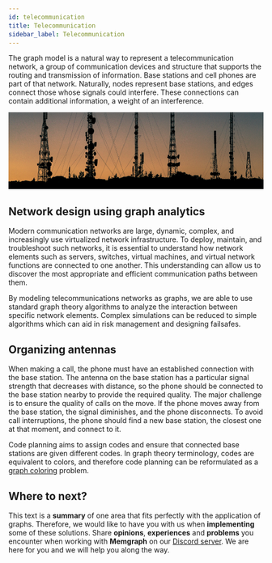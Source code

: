 ```yaml
---
id: telecommunication
title: Telecommunication
sidebar_label: Telecommunication
---
```


The graph model is a natural way to represent a telecommunication network, a
group of communication devices and structure that supports the routing and
transmission of information. Base stations and cell phones are part of that
network. Naturally, nodes represent base stations, and edges connect those whose
signals could interfere. These connections can contain additional information, a
weight of an interference.

![memgraph-graph-algorithm-applications-telecommunications](../data/use-cases/memgraph-graph-algorithm-applications-telecommunications.png)

## Network design using graph analytics

Modern communication networks are large, dynamic, complex, and increasingly use
virtualized network infrastructure. To deploy, maintain, and troubleshoot such
networks, it is essential to understand how network elements such as servers,
switches, virtual machines, and virtual network functions are connected to one
another. This understanding can allow us to discover the most appropriate and
efficient communication paths between them. 

By modeling telecommunications networks as graphs, we are able to use standard
graph theory algorithms to analyze the interaction between specific network
elements. Complex simulations can be reduced to simple algorithms which can aid
in risk management and designing failsafes.

## Organizing antennas

When making a call, the phone must have an established connection with the base
station. The antenna on the base station has a particular signal strength that
decreases with distance, so the phone should be connected to the base station
nearby to provide the required quality. The major challenge is to ensure the
quality of calls on the move. If the phone moves away from the base station, the
signal diminishes, and the phone disconnects. To avoid call interruptions, the
phone should find a new base station, the closest one at that moment, and
connect to it.

Code planning aims to assign codes and ensure that connected base stations are
given different codes. In graph theory terminology, codes are equivalent to
colors, and therefore code planning can be reformulated as a [graph
coloring](https://en.wikipedia.org/wiki/Graph_coloring) problem.

## Where to next?

This text is a **summary** of one area that fits perfectly with the application
of graphs. Therefore, we would like to have you with us when **implementing**
some of these solutions. Share **opinions**, **experiences** and **problems**
you encounter when working with **Memgraph** on our [Discord
server](https://discord.gg/memgraph). We are here for you and we will help you
along the way.
